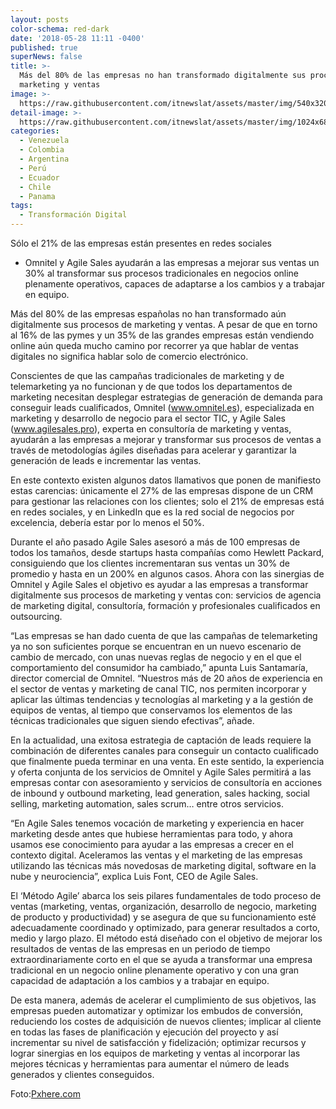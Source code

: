 ```yaml
---
layout: posts
color-schema: red-dark
date: '2018-05-28 11:11 -0400'
published: true
superNews: false
title: >-
  Más del 80% de las empresas no han transformado digitalmente sus procesos de
  marketing y ventas
image: >-
  https://raw.githubusercontent.com/itnewslat/assets/master/img/540x320/Transformacion-Empresas-p.jpg
detail-image: >-
  https://raw.githubusercontent.com/itnewslat/assets/master/img/1024x680/Transformacion-Empresas-g.jpg
categories:
  - Venezuela
  - Colombia
  - Argentina
  - Perú
  - Ecuador
  - Chile
  - Panama
tags:
  - Transformación Digital
---
```

Sólo el 21% de las empresas están presentes en redes sociales

- Omnitel y Agile Sales ayudarán a las empresas a mejorar sus ventas un 30% al transformar sus procesos tradicionales en negocios online plenamente operativos, capaces de adaptarse a los cambios y a trabajar en equipo.

Más del 80% de las empresas españolas no han transformado aún digitalmente sus procesos de marketing y ventas. A pesar de que en torno al 16% de las pymes y un 35% de las grandes empresas están vendiendo online aún queda mucho camino por recorrer ya que hablar de ventas digitales no significa hablar solo de comercio electrónico.

Conscientes de que las campañas tradicionales de marketing y de telemarketing ya no funcionan y de que todos los departamentos de marketing necesitan desplegar estrategias de generación de demanda para conseguir leads cualificados, Omnitel (www.omnitel.es), especializada en marketing y desarrollo de negocio para el sector TIC, y Agile Sales (www.agilesales.pro), experta en consultoría de marketing y ventas, ayudarán a las empresas a mejorar y transformar sus procesos de ventas a través de metodologías ágiles diseñadas para acelerar y garantizar la generación de leads e incrementar las ventas.

En este contexto existen algunos datos llamativos que ponen de manifiesto estas carencias: únicamente el 27% de las empresas dispone de un CRM para gestionar las relaciones con los clientes; solo el 21% de empresas está en redes sociales, y en LinkedIn que es la red social de negocios por excelencia, debería estar por lo menos el 50%.

Durante el año pasado Agile Sales asesoró a más de 100 empresas de todos los tamaños, desde startups hasta compañías como Hewlett Packard, consiguiendo que los clientes incrementaran sus ventas un 30% de promedio y hasta en un 200% en algunos casos. Ahora con las sinergias de Omnitel y Agile Sales el objetivo es ayudar a las empresas a transformar digitalmente sus procesos de marketing y ventas con: servicios de agencia de marketing digital, consultoría, formación y profesionales cualificados en outsourcing.

“Las empresas se han dado cuenta de que las campañas de telemarketing ya no son suficientes porque se encuentran en un nuevo escenario de cambio de mercado, con unas nuevas reglas de negocio y en el que el comportamiento del consumidor ha cambiado,” apunta Luis Santamaría, director comercial de Omnitel. “Nuestros más de 20 años de experiencia en el sector de ventas y marketing de canal TIC, nos permiten incorporar y aplicar las últimas tendencias y tecnologías al marketing y a la gestión de equipos de ventas, al tiempo que conservamos los elementos de las técnicas tradicionales que siguen siendo efectivas”, añade.

En la actualidad, una exitosa estrategia de captación de leads requiere la combinación de diferentes canales para conseguir un contacto cualificado que finalmente pueda terminar en una venta. En este sentido, la experiencia y oferta conjunta de los servicios de Omnitel y Agile Sales permitirá a las empresas contar con asesoramiento y servicios de consultoría en acciones de inbound y outbound marketing, lead generation, sales hacking, social selling, marketing automation, sales scrum… entre otros servicios.

“En Agile Sales tenemos vocación de marketing y experiencia en hacer marketing desde antes que hubiese herramientas para todo, y ahora usamos ese conocimiento para ayudar a las empresas a crecer en el contexto digital. Aceleramos las ventas y el marketing de las empresas utilizando las técnicas más novedosas de marketing digital, software en la nube y neurociencia”, explica Luis Font, CEO de Agile Sales.

El ‘Método Agile’ abarca los seis pilares fundamentales de todo proceso de ventas (marketing, ventas, organización, desarrollo de negocio, marketing de producto y productividad) y se asegura de que su funcionamiento esté adecuadamente coordinado y optimizado, para generar resultados a corto, medio y largo plazo. El método está diseñado con el objetivo de mejorar los resultados de ventas de las empresas en un periodo de tiempo extraordinariamente corto en el que se ayuda a transformar una empresa tradicional en un negocio online plenamente operativo y con una gran capacidad de adaptación a los cambios y a trabajar en equipo.

De esta manera, además de acelerar el cumplimiento de sus objetivos, las empresas pueden automatizar y optimizar los embudos de conversión, reduciendo los costes de adquisición de nuevos clientes; implicar al cliente en todas las fases de planificación y ejecución del proyecto y así incrementar su nivel de satisfacción y fidelización; optimizar recursos y lograr sinergias en los equipos de marketing y ventas al incorporar las mejores técnicas y herramientas para aumentar el número de leads generados y clientes conseguidos.

Foto:[Pxhere.com](https://pxhere.com/)